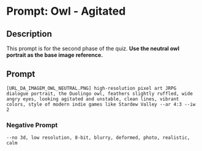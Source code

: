 # Prompt: Owl - Agitated

## Description
This prompt is for the second phase of the quiz. **Use the neutral owl portrait as the base image reference.**

## Prompt

```
[URL_DA_IMAGEM_OWL_NEUTRAL.PNG] high-resolution pixel art JRPG dialogue portrait, the Duolingo owl, feathers slightly ruffled, wide angry eyes, looking agitated and unstable, clean lines, vibrant colors, style of modern indie games like Stardew Valley --ar 4:3 --iw 2
```

### Negative Prompt

```
--no 3d, low resolution, 8-bit, blurry, deformed, photo, realistic, calm
```